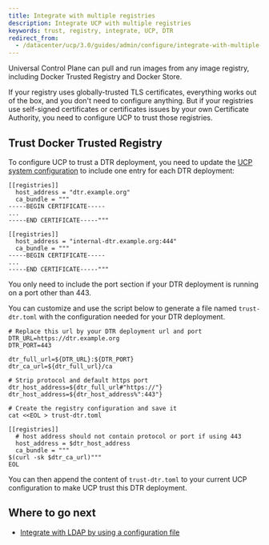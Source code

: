 ```yaml
---
title: Integrate with multiple registries
description: Integrate UCP with multiple registries
keywords: trust, registry, integrate, UCP, DTR
redirect_from:
  - /datacenter/ucp/3.0/guides/admin/configure/integrate-with-multiple-registries/
---
```


Universal Control Plane can pull and run images from any image registry,
including Docker Trusted Registry and Docker Store.

If your registry uses globally-trusted TLS certificates, everything works
out of the box, and you don't need to configure anything. But if your registries
use self-signed certificates or certificates issues by your own Certificate
Authority, you need to configure UCP to trust those registries.

## Trust Docker Trusted Registry

To configure UCP to trust a DTR deployment, you need to update the
[UCP system configuration](ucp-configuration-file.md) to include one entry for
each DTR deployment:

```
[[registries]]
  host_address = "dtr.example.org"
  ca_bundle = """
-----BEGIN CERTIFICATE-----
...
-----END CERTIFICATE-----"""

[[registries]]
  host_address = "internal-dtr.example.org:444"
  ca_bundle = """
-----BEGIN CERTIFICATE-----
...
-----END CERTIFICATE-----"""
```

You only need to include the port section if your DTR deployment is running
on a port other than 443.

You can customize and use the script below to generate a file named
`trust-dtr.toml` with the configuration needed for your DTR deployment.

```
# Replace this url by your DTR deployment url and port
DTR_URL=https://dtr.example.org
DTR_PORT=443

dtr_full_url=${DTR_URL}:${DTR_PORT}
dtr_ca_url=${dtr_full_url}/ca

# Strip protocol and default https port
dtr_host_address=${dtr_full_url#"https://"}
dtr_host_address=${dtr_host_address%":443"}

# Create the registry configuration and save it
cat <<EOL > trust-dtr.toml

[[registries]]
  # host address should not contain protocol or port if using 443
  host_address = $dtr_host_address
  ca_bundle = """
$(curl -sk $dtr_ca_url)"""
EOL
```

You can then append the content of `trust-dtr.toml` to your current UCP
configuration to make UCP trust this DTR deployment.

## Where to go next

- [Integrate with LDAP by using a configuration file](external-auth/enable-ldap-config-file.md)

